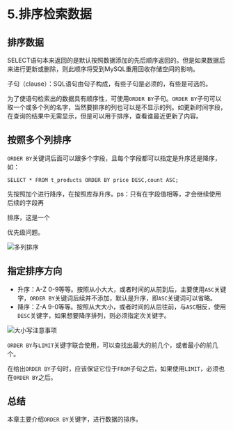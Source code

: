 # 5.排序检索数据
## 排序数据
SELECT语句本来返回的是默认按照数据添加的先后顺序返回的。但是如果数据后来进行更新或删除，则此顺序将受到MySQL重用回收存储空间的影响。

子句（clause）：SQL语句由句子构成，有些子句是必须的，有些是可选的。

为了使语句检索出的数据具有顺序性，可使用`ORDER BY`子句。`ORDER BY`子句可以取一个或多个列的名字，当然要排序的列也可以是不显示的列。如更新时间字段，在查询的结果中无需显示，但是可以用于排序，查看谁最近更新了内容。

## 按照多个列排序

`ORDER BY`关键词后面可以跟多个字段，且每个字段都可以指定是升序还是降序，如：

`SELECT * FROM t_products ORDER BY price DESC,count ASC;`

先按照加个进行降序，在按照库存升序。ps：只有在字段值相等，才会继续使用后续的字段再

排序，这是一个

优先级问题。

![多列排序](https://wx3.sinaimg.cn/large/005VwC5mly1g7bjr2qka8j30id05odfu.jpg)

## 指定排序方向

* 升序：A-Z  0-9等等。按照从小大大，或者时间的从前到后，主要使用`ASC`关键字，`ORDER BY`关键词后续并不添加，默认是升序，即`ASC`关键词可以省略。
* 降序：Z-A  9-0等等。按照从大大小，或者时间的从后往前，与`ASC`相反，使用`DESC`关键字，如果想要降序排列，则必须指定次关键字。

![大小写注意事项](https://wx4.sinaimg.cn/large/005VwC5mly1g7bk209u99j30x10gcdoe.jpg)

`ORDER BY`与`LIMIT`关键字联合使用，可以查找出最大的前几个，或者最小的前几个。

在给出`ORDER BY`子句时，应该保证它位于`FROM`子句之后，如果使用`LIMIT`，必须也在`ORDER BY`之后。

## 总结
本章主要介绍`ORDER BY`关键字，进行数据的排序。
